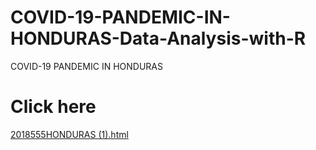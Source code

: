 # COVID-19-PANDEMIC-IN-HONDURAS-Data-Analysis-with-R
COVID-19 PANDEMIC IN HONDURAS 

# Click here

[2018555HONDURAS (1).html](http://htmlpreview.github.io/?https://github.com/SachithShilshan/COVID-19-PANDEMIC-IN-HONDURAS-Data-Analysis-with-R/blob/main/2018555HONDURAS%20(1).html)
